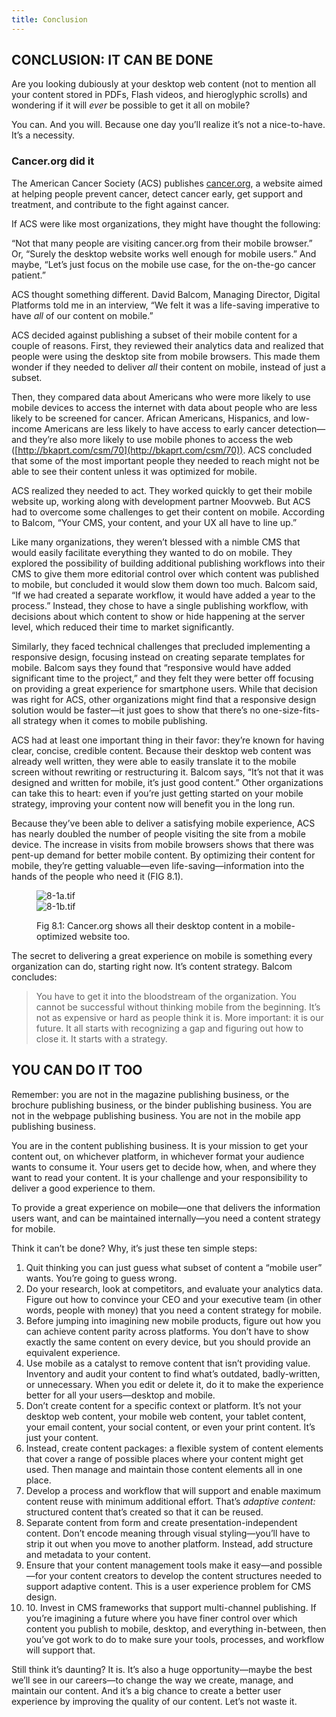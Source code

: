 ```yaml
---
title: Conclusion
---
```

## CONCLUSION: IT CAN BE DONE

Are you looking dubiously at your desktop web content (not to mention all your content stored in PDFs, Flash videos, and hieroglyphic scrolls) and wondering if it will *ever* be possible to get it all on mobile?

You can. And you will. Because one day you’ll realize it’s not a nice-to-have. It’s a necessity.

### Cancer.org did it

The American Cancer Society (ACS) publishes [cancer.org](http://cancer.org), a website aimed at helping people prevent cancer, detect cancer early, get support and treatment, and contribute to the fight against cancer.

If ACS were like most organizations, they might have thought the following:

“Not that many people are visiting cancer.org from their mobile browser.” Or, “Surely the desktop website works well enough for mobile users.” And maybe, “Let’s just focus on the mobile use case, for the on-the-go cancer patient.”

ACS thought something different. David Balcom, Managing Director, Digital Platforms told me in an interview, “We felt it was a life-saving imperative to have *all* of our content on mobile.”

ACS decided against publishing a subset of their mobile content for a couple of reasons. First, they reviewed their analytics data and realized that people were using the desktop site from mobile browsers. This made them wonder if they needed to deliver *all* their content on mobile, instead of just a subset.

Then, they compared data about Americans who were more likely to use mobile devices to access the internet with data about people who are less likely to be screened for cancer. African Americans, Hispanics, and low-income Americans are less likely to have access to early cancer detection—and they’re also more likely to use mobile phones to access the web ([http://bkaprt.com/csm/70](http://bkaprt.com/csm/70)). ACS concluded that some of the most important people they needed to reach might not be able to see their content unless it was optimized for mobile.

ACS realized they needed to act. They worked quickly to get their mobile website up, working along with development partner Moovweb. But ACS had to overcome some challenges to get their content on mobile. According to Balcom, “Your CMS, your content, and your UX all have to line up.”

Like many organizations, they weren’t blessed with a nimble CMS that would easily facilitate everything they wanted to do on mobile. They explored the possibility of building additional publishing workflows into their CMS to give them more editorial control over which content was published to mobile, but concluded it would slow them down too much. Balcom said, “If we had created a separate workflow, it would have added a year to the process.” Instead, they chose to have a single publishing workflow, with decisions about which content to show or hide happening at the server level, which reduced their time to market significantly.

Similarly, they faced technical challenges that precluded implementing a responsive design, focusing instead on creating separate templates for mobile. Balcom says they found that “responsive would have added significant time to the project,” and they felt they were better off focusing on providing a great experience for smartphone users. While that decision was right for ACS, other organizations might find that a responsive design solution would be faster—it just goes to show that there’s no one-size-fits-all strategy when it comes to mobile publishing.

ACS had at least one important thing in their favor: they’re known for having clear, concise, credible content. Because their desktop web content was already well written, they were able to easily translate it to the mobile screen without rewriting or restructuring it. Balcom says, “It’s not that it was designed and written for mobile, it’s just good content.” Other organizations can take this to heart: even if you’re just getting started on your mobile strategy, improving your content now will benefit you in the long run.

Because they’ve been able to deliver a satisfying mobile experience, ACS has nearly doubled the number of people visiting the site from a mobile device. The increase in visits from mobile browsers shows that there was pent-up demand for better mobile content. By optimizing their content for mobile, they’re getting valuable—even life-saving—information into the hands of the people who need it (FIG 8.1).

<figure><div class="figure"><div class="image"><img src="image/8-1a_fmt.jpeg" alt="8-1a.tif"></div><div class="image"><img src="image/8-1b_fmt.jpeg" alt="8-1b.tif"></div><p class="fig"><span class="fig-number">Fig 8.1</span>: Cancer.org shows all their desktop content in a mobile-optimized website too.</p></div></figure>

The secret to delivering a great experience on mobile is something every organization can do, starting right now. It’s content strategy. Balcom concludes:

> You have to get it into the bloodstream of the organization. You cannot be successful without thinking mobile from the beginning. It’s not as expensive or hard as people think it is. More important: it is our future. It all starts with recognizing a gap and figuring out how to close it. It starts with a strategy.

## YOU CAN DO IT TOO

Remember: you are not in the magazine publishing business, or the brochure publishing business, or the binder publishing business. You are not in the webpage publishing business. You are not in the mobile app publishing business.

You are in the content publishing business. It is your mission to get your content out, on whichever platform, in whichever format your audience wants to consume it. Your users get to decide how, when, and where they want to read your content. It is your challenge and your responsibility to deliver a good experience to them.

To provide a great experience on mobile—one that delivers the information users want, and can be maintained internally—you need a content strategy for mobile.

Think it can’t be done? Why, it’s just these ten simple steps:

1. Quit thinking you can just guess what subset of content a “mobile user” wants. You’re going to guess wrong.
2. Do your research, look at competitors, and evaluate your analytics data. Figure out how to convince your CEO and your executive team (in other words, people with money) that you need a content strategy for mobile.
3. Before jumping into imagining new mobile products, figure out how you can achieve content parity across platforms. You don’t have to show exactly the same content on every device, but you should provide an equivalent experience.
4. Use mobile as a catalyst to remove content that isn’t providing value. Inventory and audit your content to find what’s outdated, badly-written, or unnecessary. When you edit or delete it, do it to make the experience better for all your users—desktop and mobile.
5. Don’t create content for a specific context or platform. It’s not your desktop web content, your mobile web content, your tablet content, your email content, your social content, or even your print content. It’s just your content.
6. Instead, create content packages: a flexible system of content elements that cover a range of possible places where your content might get used. Then manage and maintain those content elements all in one place.
7. Develop a process and workflow that will support and enable maximum content reuse with minimum additional effort. That’s *adaptive content:* structured content that’s created so that it can be reused.
8. Separate content from form and create presentation-independent content. Don’t encode meaning through visual styling—you’ll have to strip it out when you move to another platform. Instead, add structure and metadata to your content.
9. Ensure that your content management tools make it easy—and possible—for your content creators to develop the content structures needed to support adaptive content. This is a user experience problem for CMS design.
10. 10\. Invest in CMS frameworks that support multi-channel publishing. If you’re imagining a future where you have finer control over which content you publish to mobile, desktop, and everything in-between, then you’ve got work to do to make sure your tools, processes, and workflow will support that.

Still think it’s daunting? It is. It’s also a huge opportunity—maybe the best we’ll see in our careers—to change the way we create, manage, and maintain our content. And it’s a big chance to create a better user experience by improving the quality of our content. Let’s not waste it.

